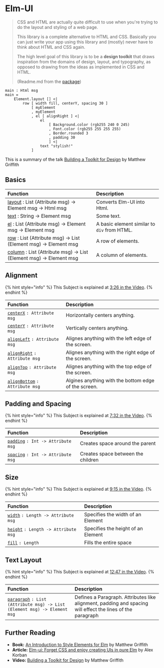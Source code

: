 # Elm-UI

> CSS and HTML are actually quite difficult to use when you're trying to do the layout and styling of a web page.
>
> This library is a complete alternative to HTML and CSS. Basically you can just write your app using this library and \(mostly\) never have to think about HTML and CSS again.
>
> The high level goal of this library is to be a **design toolkit** that draws inspiration from the domains of design, layout, and typography, as opposed to drawing from the ideas as implemented in CSS and HTML.
>
> \(Readme.md from the [package](https://package.elm-lang.org/packages/mdgriffith/elm-ui/1.1.0/)\)

```text
main : Html msg
main = 
    Element.layout [] <|
        row [ width fill, centerY, spacing 30 ]
            [ myElement
            , myElement
            , el [ alignRight ] <|
                el
                    [ Background.color (rgb255 240 0 245)
                    , Font.color (rgb255 255 255 255)
                    , Border.rounded 3
                    , padding 30
                    ] <|
                text "stylish!"
            ]      
```

This is a summary of the talk [Building a Toolkit for Design](https://www.youtube.com/watch?v=NYb2GDWMIm0) by Matthew Griffith

## Basics

| Function | Description |
| :--- | :--- |
|  [layout](https://package.elm-lang.org/packages/mdgriffith/elm-ui/latest/Element#layout) : List \(Attribute msg\) -&gt; Element msg -&gt; Html msg | Converts Elm-UI into Html. |
|  [text](https://package.elm-lang.org/packages/mdgriffith/elm-ui/latest/Element#text) : String -&gt; Element msg | Some text. |
|  [el](https://package.elm-lang.org/packages/mdgriffith/elm-ui/latest/Element#el) : List \(Attribute msg\) -&gt; Element msg -&gt; Element msg | A basic element similar to `div` from HTML. |
|  [row](https://package.elm-lang.org/packages/mdgriffith/elm-ui/latest/Element#row) : List \(Attribute msg\) -&gt; List \(Element msg\) -&gt; Element msg | A row of elements. |
|  [column](https://package.elm-lang.org/packages/mdgriffith/elm-ui/latest/Element#column) : List \(Attribute msg\) -&gt; List \(Element msg\) -&gt; Element msg | A column of elements. |

## Alignment

{% hint style="info" %}
This Subject is explained at [3:26 in the Video](https://youtu.be/Ie-gqwSHQr0?t=206).
{% endhint %}

| Function | Description |
| :--- | :--- |
|  [`centerX`](https://package.elm-lang.org/packages/mdgriffith/elm-ui/latest/Element#centerX) `: Attribute msg` | Horizontally centers anything. |
|  [`centerY`](https://package.elm-lang.org/packages/mdgriffith/elm-ui/latest/Element#centerY) `: Attribute msg` | Vertically centers anything. |
|  [`alignLeft`](https://package.elm-lang.org/packages/mdgriffith/elm-ui/latest/Element#alignLeft) `: Attribute msg` | Alignes anything with the left edge of the screen. |
|  [`alignRight`](https://package.elm-lang.org/packages/mdgriffith/elm-ui/latest/Element#alignRight) `: Attribute msg` | Alignes anything with the right edge of the screen. |
|  [`alignTop`](https://package.elm-lang.org/packages/mdgriffith/elm-ui/latest/Element#alignTop) `: Attribute msg` | Alignes anything with the top edge of the screen. |
|  [`alignBottom`](https://package.elm-lang.org/packages/mdgriffith/elm-ui/latest/Element#alignBottom) `: Attribute msg` | Algines anything with the bottom edge of the screen. |

## Padding and Spacing

{% hint style="info" %}
This Subject is explained at [7:32 in the Video](https://youtu.be/Ie-gqwSHQr0?t=452).
{% endhint %}

| Function | Description |
| :--- | :--- |
|   [`padding`](https://package.elm-lang.org/packages/mdgriffith/elm-ui/latest/Element#padding) `: Int -> Attribute msg` | Creates space around the parent |
|   [`spacing`](https://package.elm-lang.org/packages/mdgriffith/elm-ui/latest/Element#spacing) `: Int -> Attribute msg` | Creates space between the children |

## Size

{% hint style="info" %}
This Subject is explained at [9:15 in the Video](https://youtu.be/Ie-gqwSHQr0?t=555).
{% endhint %}

| Function | Description |
| :--- | :--- |
|   [`width`](https://package.elm-lang.org/packages/mdgriffith/elm-ui/latest/Element#width) `: Length -> Attribute msg` | Specifies the width of an Element |
|   [`height`](https://package.elm-lang.org/packages/mdgriffith/elm-ui/latest/Element#height) `: Length -> Attribute msg` | Specifies the height of an Element |
|   [`fill`](https://package.elm-lang.org/packages/mdgriffith/elm-ui/latest/Element#fill) `: Length` | Fills the entire space |

## Text Layout

{% hint style="info" %}
This Subject is explained at [12:47 in the Video](https://youtu.be/Ie-gqwSHQr0?t=767).
{% endhint %}

| Function | Description |
| :--- | :--- |
|   [`paragraph`](https://package.elm-lang.org/packages/mdgriffith/elm-ui/latest/Element#paragraph) `: List (Attribute msg) -> List (Element msg) -> Element msg` | Defines a Paragraph. Attributes like alignment, padding and spacing will effect the lines of the paragraph |

## Further Reading

* **Book:** [An Introduction to Style Elements for Elm](https://mdgriffith.gitbooks.io/style-elements/) by Matthew Griffith
* **Article:** [Elm-ui: Forget CSS and enjoy creating UIs in pure Elm](https://korban.net/posts/elm/2018-11-17-elm-ui-introduction/) by Alex Korban
* **Video:** [Building a Toolkit for Design](https://www.youtube.com/watch?v=NYb2GDWMIm0) by Matthew Griffith

